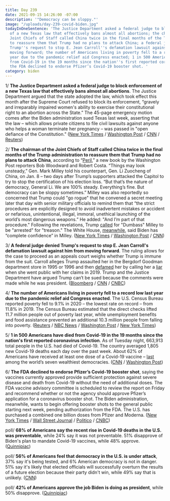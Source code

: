 ```yaml
---
title: Day 239
date: 2021-09-15 14:26:00 -07:00
description: '"Democracy can be sloppy."'
image: "/uploads/day-239-covid-biden.jpg"
todayInOneSentence: 'The Justice Department asked a federal judge to block enforcement
  of a new Texas law that effectively bans almost all abortions; the chairman of the
  Joint Chiefs of Staff called China twice in the final months of the Trump administration
  to reassure them that Trump had no plans to attack China; a federal judge denied
  Trump''s request to stop E. Jean Carroll''s defamation lawsuit against him from
  moving forward; the number of Americans living in poverty fell to a record low last
  year due to the pandemic relief aid Congress enacted; 1 in 500 Americans have died
  from Covid-19 in the 19 months since the nation''s first reported coronavirus infection;
  the FDA declined to endorse Pfizer’s Covid-19 booster shot. '
category: biden
---
```


1/ **The Justice Department asked a federal judge to block enforcement of a new Texas law that effectively bans almost all abortions**. The Justice Department argued that the state adopted the law, which took effect this month after the Supreme Court refused to block its enforcement, “gravely and irreparably impaired women's ability to exercise their constitutional right to an abortion across the State.” The 45-page emergency motion comes after the Biden administration sued Texas last week, asserting that the law – which allows private citizens to file civil lawsuits against anyone who helps a woman terminate her pregnancy – was passed in "open defiance of the Constitution." ([New York Times](https://www.nytimes.com/2021/09/14/us/politics/texas-abortion-justice-department.html) / [Washington Post](https://www.washingtonpost.com/nation/2021/09/15/texas-abortion-justice-department-block/) / [CNN](https://www.cnn.com/2021/09/14/politics/doj-temporary-restraining-order-texas-abortion-law/index.html) / [Reuters](https://www.reuters.com/world/us/biden-administration-files-motion-block-texas-abortion-ban-2021-09-15/))

2/ **The chairman of the Joint Chiefs of Staff called China twice in the final months of the Trump administration to reassure them that Trump had no plans to attack China**, according to “[Peril](https://amzn.to/3kdFDzP),” a new book by the Washington Post reporters Bob Woodward and Robert Costa. “Things may look unsteady,” Gen. Mark Milley told his counterpart, Gen. Li Zuocheng of China, on Jan. 8 – two days after Trump’s supporters attacked the Capitol to try to stop the certification of his election loss. “But that’s the nature of democracy, General Li. We are 100% steady. Everything’s fine. But democracy can be sloppy sometimes.” Milley was also reportedly so concerned that Trump could "go rogue" that he convened a secret meeting later that day with senior military officials to remind them that “the strict procedures are explicitly designed to avoid inadvertent mistakes or accident or nefarious, unintentional, illegal, immoral, unethical launching of the world’s most dangerous weapons.” He added: "And I’m part of that procedure." Following the revelations, Trump [called](https://www.thedailybeast.com/trump-calls-allies-to-demand-gen-mark-milley-be-arrested-for-treason?scrolla=5eb6d68b7fedc32c19ef33b4) for "Dumbass" Milley to be "arrested" for "treason." The White House, [meanwhile](https://www.washingtonpost.com/politics/milley-defended-china-call/2021/09/15/3393fa18-1645-11ec-b976-f4a43b740aeb_story.html), said Biden has “complete confidence” in Milley. ([New York Times](https://www.nytimes.com/2021/09/14/us/politics/peril-woodward-book-trump.html) / [Washington Post](https://www.washingtonpost.com/politics/2021/09/14/peril-woodward-costa-trump-milley-china/) / [CNN](https://www.cnn.com/2021/09/14/politics/woodward-book-trump-nuclear/index.html))

3/ **A federal judge denied Trump's request to stop E. Jean Carroll's defamation lawsuit against him from moving forward**. The ruling allows for the case to proceed as an appeals court weighs whether Trump is immune from the suit. Carroll alleges Trump assaulted her in the Bergdorf Goodman department store in 1995 or 1996 and then [defamed](https://whatthefuckjusthappenedtoday.com/2019/11/04/day-1019/) her by calling her a [liar](https://whatthefuckjusthappenedtoday.com/2019/06/21/day-883/#4-trump-rejected-an-allegation-by-jo) when she went public with her claims in 2019. Trump and the Justice Department have argued Trump can’t be sued because the comments were made while he was president. ([Bloomberg](https://www.bloomberg.com/news/articles/2021-09-15/trump-loses-effort-to-delay-rape-accuser-s-case-during-appeal?sref=MIBMEEoj) / [CNN](https://www.cnn.com/2021/09/15/politics/e-jean-carroll-trump-lawsuit/) / [CNBC](https://www.cnbc.com/2021/09/15/judge-denies-trump-bid-to-pause-rape-defame-case-by-e-jean-carroll.html))

4/ **The number of Americans living in poverty fell to a record low last year due to the pandemic relief aid Congress enacted**. The U.S. Census Bureau reported poverty fell to 9.1% in 2020 – the lowest rate on record – from 11.8% in 2019. The Census Bureau estimated that the direct checks lifted 11.7 million people out of poverty last year, while unemployment benefits and food assistance prevented an additional 10.3 million people from falling into poverty. ([Reuters](https://www.reuters.com/world/us/us-median-income-dropped-2020-poverty-rose-census-data-shows-2021-09-14/) / [NBC News](https://www.nbcnews.com/politics/politics-news/u-s-poverty-declined-overall-last-year-due-pandemic-relief-n1279144) / [Washington Post](https://www.washingtonpost.com/business/2021/09/14/us-census-poverty-health-insurance-2020/) / [New York Times](https://www.nytimes.com/2021/09/14/business/economy/census-income-poverty-health-insurance.html))

5/ **1 in 500 Americans have died from Covid-19 in the 19 months since the nation's first reported coronavirus infection**. As of Tuesday night, 663,913 total people in the U.S. had died of Covid-19. The country averaged 1,805 new Covid-19 deaths each day over the past week. About 62% of Americans have received at least one dose of a Covid-19 vaccine – [last](https://whatthefuckjusthappenedtoday.com/2021/09/13/day-237/#4-the-u-s-ranks-last-among-the-world) among the world’s seven wealthiest democracies. ([CNN](https://www.cnn.com/2021/09/15/health/us-coronavirus-wednesday/) / [Washington Post](https://www.washingtonpost.com/health/interactive/2021/1-in-500-covid-deaths/))

6/ **The FDA declined to endorse Pfizer’s Covid-19 booster shot**, saying the vaccines currently approved provide sufficient protection against severe disease and death from Covid-19 without the need of additional doses. The FDA vaccine advisory committee is scheduled to review the report on Friday and recommend whether or not the agency should approve Pfizer’s application for a coronavirus booster shot. The Biden administration, meanwhile, wants to begin offering booster shots to the general public starting next week, pending authorization from the FDA. The U.S. has purchased a combined one billion doses from Pfizer and Moderna. ([New York Times](https://www.nytimes.com/2021/09/15/us/politics/pfizer-booster-shot-fda.html) / [Wall Street Journal](https://www.wsj.com/articles/fda-says-covid-19-vaccines-remain-effective-without-boosters-11631726504?mod=hp_lead_pos2) / [Politico](https://www.politico.com/news/2021/09/15/fda-sounds-skeptical-note-on-pfizer-booster-shot-ahead-of-key-vote-511909) / [CNBC](https://www.cnbc.com/2021/09/15/covid-booster-shots-fda-staff-declines-to-take-stance-on-pfizers-third-doses-citing-lack-of-verified-data.html))

poll/ **68% of Americans say the recent rise in Covid-19 deaths in the U.S. was preventable**, while 24% say it was not preventable. 51% disapprove of Biden's plan to mandate Covid-19 vaccines, while 48% approve. ([Quinnipiac](https://poll.qu.edu/poll-release?releaseid=3820))

poll/ **56% of Americans feel that democracy in the U.S. is under attack**, 37% say it's being tested, and 6% American democracy is not in danger. 51% say it's likely that elected officials will successfully overturn the results of a future election because their party didn't win, while 49% say that is unlikely. ([CNN](https://www.cnn.com/2021/09/15/politics/cnn-poll-most-americans-democracy-under-attack/index.html))

poll/ **42% of Americans approve the job Biden is doing as president**, while 50% disapprove. ([Quinnipiac](https://poll.qu.edu/poll-release?releaseid=3819))